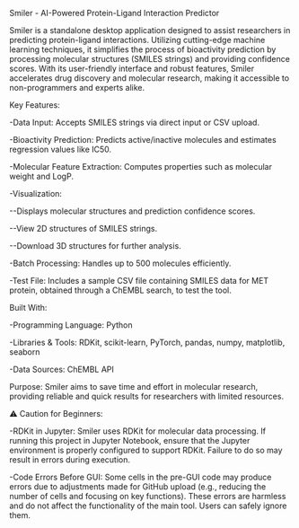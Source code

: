Smiler - AI-Powered Protein-Ligand Interaction Predictor

Smiler is a standalone desktop application designed to assist researchers in predicting protein-ligand interactions. Utilizing cutting-edge machine learning techniques, it simplifies the process of bioactivity prediction by processing molecular structures (SMILES strings) and providing confidence scores. With its user-friendly interface and robust features, Smiler accelerates drug discovery and molecular research, making it accessible to non-programmers and experts alike.

Key Features:

-Data Input: Accepts SMILES strings via direct input or CSV upload.

-Bioactivity Prediction: Predicts active/inactive molecules and estimates regression values like IC50.

-Molecular Feature Extraction: Computes properties such as molecular weight and LogP.

-Visualization: 

--Displays molecular structures and prediction confidence scores.

--View 2D structures of SMILES strings.

--Download 3D structures for further analysis.

-Batch Processing: Handles up to 500 molecules efficiently.

-Test File: Includes a sample CSV file containing SMILES data for MET protein, obtained through a ChEMBL search, to test the tool.

Built With:

-Programming Language: Python

-Libraries & Tools: RDKit, scikit-learn, PyTorch, pandas, numpy, matplotlib, seaborn

-Data Sources: ChEMBL API

Purpose:
Smiler aims to save time and effort in molecular research, providing reliable and quick results for researchers with limited resources.

⚠️ Caution for Beginners:

-RDKit in Jupyter: Smiler uses RDKit for molecular data processing. If running this project in Jupyter Notebook, ensure that the Jupyter environment is properly configured to support RDKit. Failure to do so may result in errors during execution.

-Code Errors Before GUI: Some cells in the pre-GUI code may produce errors due to adjustments made for GitHub upload (e.g., reducing the number of cells and focusing on key functions). These errors are harmless and do not affect the functionality of the main tool. Users can safely ignore them.
